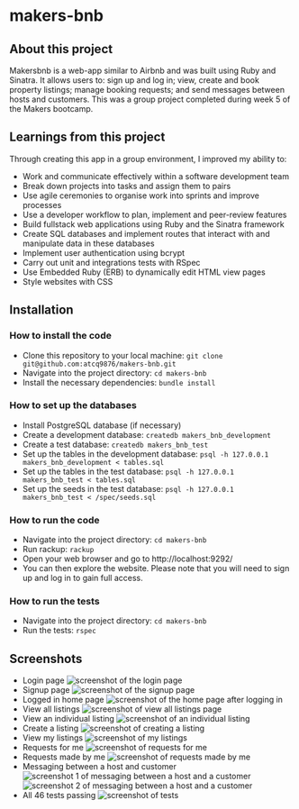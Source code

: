 # makers-bnb

## About this project
Makersbnb is a web-app similar to Airbnb and was built using Ruby and Sinatra. It allows users to: sign up and log in; view, create and book property listings; manage booking requests; and send messages between hosts and customers. This was a group project completed during week 5 of the Makers bootcamp.

## Learnings from this project
Through creating this app in a group environment, I improved my ability to:
- Work and communicate effectively within a software development team
- Break down projects into tasks and assign them to pairs
- Use agile ceremonies to organise work into sprints and improve processes
- Use a developer workflow to plan, implement and peer-review features
- Build fullstack web applications using Ruby and the Sinatra framework
- Create SQL databases and implement routes that interact with and manipulate data in these databases
- Implement user authentication using bcrypt
- Carry out unit and integrations tests with RSpec
- Use Embedded Ruby (ERB) to dynamically edit HTML view pages
- Style websites with CSS

## Installation
### How to install the code
- Clone this repository to your local machine:
``git clone git@github.com:atcq9876/makers-bnb.git``
- Navigate into the project directory:
``cd makers-bnb``
- Install the necessary dependencies:
``bundle install``

### How to set up the databases
- Install PostgreSQL database (if necessary)
- Create a development database:
``createdb makers_bnb_development``
- Create a test database:
``createdb makers_bnb_test``
- Set up the tables in the development database:
``psql -h 127.0.0.1 makers_bnb_development < tables.sql``
- Set up the tables in the test database:
``psql -h 127.0.0.1 makers_bnb_test < tables.sql``
- Set up the seeds in the test database:
``psql -h 127.0.0.1 makers_bnb_test < /spec/seeds.sql``

### How to run the code
- Navigate into the project directory:
``cd makers-bnb``
- Run rackup:
``rackup``
- Open your web browser and go to http://localhost:9292/
- You can then explore the website. Please note that you will need to sign up and log in to gain full access.

### How to run the tests
- Navigate into the project directory:
``cd makers-bnb``
- Run the tests:
``rspec``

## Screenshots
- Login page
![screenshot of the login page](./screenshots/01-login-page.png)
- Signup page
![screenshot of the signup page](./screenshots/02-signup-page.png)
- Logged in home page
![screenshot of the home page after logging in](./screenshots/03-home-page-logged-in.png)
- View all listings
![screenshot of view all listings page](./screenshots/04-view-all-listings.png)
- View an individual listing
![screenshot of an individual listing](./screenshots/05-view-individual-listing.png)
- Create a listing
![screenshot of creating a listing](./screenshots/06-create-a-listing.png)
- View my listings
![screenshot of my listings](./screenshots/07-my-listings.png)
- Requests for me
![screenshot of requests for me](./screenshots/08-requests-for-me.png)
- Requests made by me
![screenshot of requests made by me](./screenshots/09-requests-made-by-me.png)
- Messaging between a host and customer
![screenshot 1 of messaging between a host and a customer](./screenshots/10a-chat-between-host-and-customer.png)
![screenshot 2 of messaging between a host and a customer](./screenshots/10b-chat-between-host-and-customer.png)
- All 46 tests passing
![screenshot of tests](./screenshots/tests.png)
